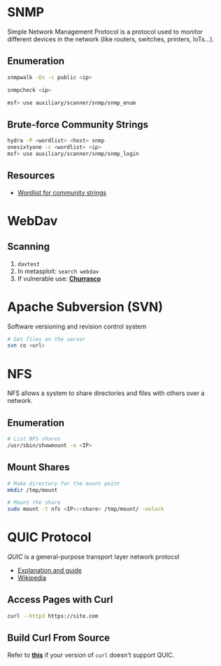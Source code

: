 # SNMP
Simple Network Management Protocol is a protocol used to monitor different devices in the network (like routers, switches, printers, IoTs...).

## Enumeration
```bash
snmpwalk -Os -c public <ip>

snmpcheck <ip>

msf> use auxiliary/scanner/snmp/snmp_enum
```

## Brute-force Community Strings
```bash
hydra -P <wordlist> <host> snmp
onesixtyone -c <wordlist> <ip>
msf> use auxiliary/scanner/snmp/snmp_login
```

## Resources
- [Wordlist for community strings](https://github.com/fuzzdb-project/fuzzdb/blob/master/wordlists-misc/wordlist-common-snmp-community-strings.txt)


# WebDav
## Scanning
1. `davtest`
2. In metasploit: `search webdav`
3. If vulnerable use: **[Churrasco](https://github.com/Re4son/Churrasco/)**


# Apache Subversion (SVN)
Software versioning and revision control system
```sh
# Get files on the server
svn co <url>
```

# NFS
NFS allows a system to share directories and files with others over a network. 
## Enumeration
```bash
# List NFS shares
/usr/sbin/showmount -e <IP>
```
## Mount Shares
```bash
# Make directory for the mount point
mkdir /tmp/mount

# Mount the share
sudo mount -t nfs <IP>:<share> /tmp/mount/ -nolock
```

# QUIC Protocol
*QUIC* is a general-purpose transport layer network protocol     
- [Explanation and guide](https://www.debugbear.com/blog/http3-quic-protocol-guide)
- [Wikipedia](https://en.wikipedia.org/wiki/QUIC)

## Access Pages with Curl
```bash
curl --http3 https://site.com
```

## Build Curl From Source
Refer to **[this](https://github.com/curl/curl/blob/master/docs/HTTP3.md#quiche-version)** if your version of `curl` doesn't support QUIC.
